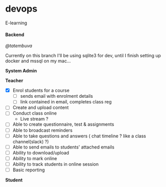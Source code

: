 # devops

E-learning

#### Backend

_@tatembuva_

Currently on this branch I'll be using sqlite3 for dev, until I finish setting up docker and mssql on my mac...

**System Admin**

**Teacher**

- [x] Enrol students for a course
  - [ ] sends email with enrolment details
  - [ ] link contained in email, completes class reg
- [ ] Create and upload content
- [ ] Conduct class online
  - Live stream ?
- [ ] Able to create questionnaire, test & assignments
- [ ] Able to broadcast reminders
- [ ] Able to take questions and answers ( chat timeline ? like a class channel(slack) ?)
- [ ] Able to send emails to students' attached emails
- [ ] Ability to download/upload
- [ ] Ability to mark online
- [ ] Ability to track students in online session
- [ ] Basic reporting

**Student**
